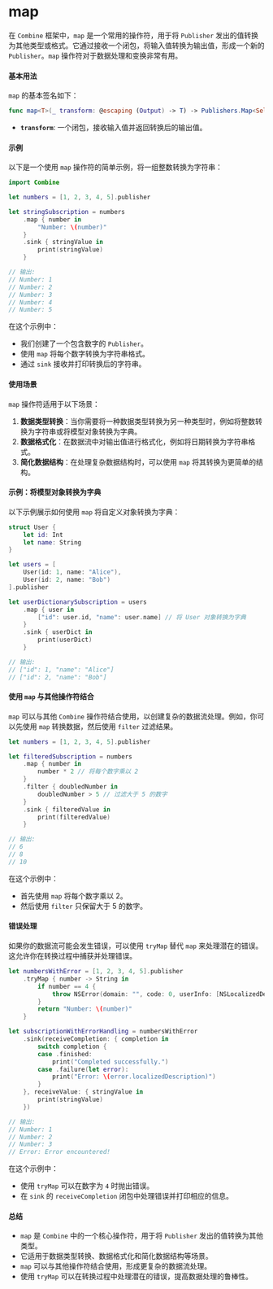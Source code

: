 # map

在 `Combine` 框架中，`map` 是一个常用的操作符，用于将 `Publisher` 发出的值转换为其他类型或格式。它通过接收一个闭包，将输入值转换为输出值，形成一个新的 `Publisher`。`map` 操作符对于数据处理和变换非常有用。

#### 基本用法

`map` 的基本签名如下：

```swift
func map<T>(_ transform: @escaping (Output) -> T) -> Publishers.Map<Self, T>
```

* **`transform`**: 一个闭包，接收输入值并返回转换后的输出值。

#### 示例

以下是一个使用 `map` 操作符的简单示例，将一组整数转换为字符串：

```swift
import Combine

let numbers = [1, 2, 3, 4, 5].publisher

let stringSubscription = numbers
    .map { number in
        "Number: \(number)"
    }
    .sink { stringValue in
        print(stringValue)
    }

// 输出:
// Number: 1
// Number: 2
// Number: 3
// Number: 4
// Number: 5
```

在这个示例中：

* 我们创建了一个包含数字的 `Publisher`。
* 使用 `map` 将每个数字转换为字符串格式。
* 通过 `sink` 接收并打印转换后的字符串。

#### 使用场景

`map` 操作符适用于以下场景：

1. **数据类型转换**：当你需要将一种数据类型转换为另一种类型时，例如将整数转换为字符串或将模型对象转换为字典。
2. **数据格式化**：在数据流中对输出值进行格式化，例如将日期转换为字符串格式。
3. **简化数据结构**：在处理复杂数据结构时，可以使用 `map` 将其转换为更简单的结构。

#### 示例：将模型对象转换为字典

以下示例展示如何使用 `map` 将自定义对象转换为字典：

```swift
struct User {
    let id: Int
    let name: String
}

let users = [
    User(id: 1, name: "Alice"),
    User(id: 2, name: "Bob")
].publisher

let userDictionarySubscription = users
    .map { user in
        ["id": user.id, "name": user.name] // 将 User 对象转换为字典
    }
    .sink { userDict in
        print(userDict)
    }

// 输出:
// ["id": 1, "name": "Alice"]
// ["id": 2, "name": "Bob"]
```

#### 使用 `map` 与其他操作符结合

`map` 可以与其他 `Combine` 操作符结合使用，以创建复杂的数据流处理。例如，你可以先使用 `map` 转换数据，然后使用 `filter` 过滤结果。

```swift
let numbers = [1, 2, 3, 4, 5].publisher

let filteredSubscription = numbers
    .map { number in
        number * 2 // 将每个数字乘以 2
    }
    .filter { doubledNumber in
        doubledNumber > 5 // 过滤大于 5 的数字
    }
    .sink { filteredValue in
        print(filteredValue)
    }

// 输出:
// 6
// 8
// 10
```

在这个示例中：

* 首先使用 `map` 将每个数字乘以 2。
* 然后使用 `filter` 只保留大于 5 的数字。

#### 错误处理

如果你的数据流可能会发生错误，可以使用 `tryMap` 替代 `map` 来处理潜在的错误。这允许你在转换过程中捕获并处理错误。

```swift
let numbersWithError = [1, 2, 3, 4, 5].publisher
    .tryMap { number -> String in
        if number == 4 {
            throw NSError(domain: "", code: 0, userInfo: [NSLocalizedDescriptionKey: "Error encountered!"])
        }
        return "Number: \(number)"
    }

let subscriptionWithErrorHandling = numbersWithError
    .sink(receiveCompletion: { completion in
        switch completion {
        case .finished:
            print("Completed successfully.")
        case .failure(let error):
            print("Error: \(error.localizedDescription)")
        }
    }, receiveValue: { stringValue in
        print(stringValue)
    })

// 输出:
// Number: 1
// Number: 2
// Number: 3
// Error: Error encountered!
```

在这个示例中：

* 使用 `tryMap` 可以在数字为 `4` 时抛出错误。
* 在 `sink` 的 `receiveCompletion` 闭包中处理错误并打印相应的信息。

#### 总结

* `map` 是 `Combine` 中的一个核心操作符，用于将 `Publisher` 发出的值转换为其他类型。
* 它适用于数据类型转换、数据格式化和简化数据结构等场景。
* `map` 可以与其他操作符结合使用，形成更复杂的数据流处理。
* 使用 `tryMap` 可以在转换过程中处理潜在的错误，提高数据处理的鲁棒性。
